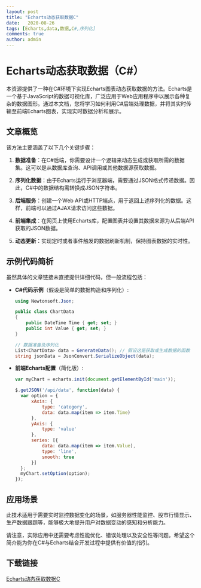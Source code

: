```yaml
---
layout: post
title: "Echarts动态获取数据C"
date:   2020-08-26
tags: [Echarts,data,数据,C#,序列化]
comments: true
author: admin
---
```

# Echarts动态获取数据（C#）

本资源提供了一种在C#环境下实现Echarts图表动态获取数据的方法。Echarts是一个基于JavaScript的数据可视化库，广泛应用于Web应用程序中以展示各种复杂的数据图形。通过本文档，您将学习如何利用C#后端处理数据，并将其实时传输至前端Echarts图表，实现实时数据分析和展示。

## 文章概览

该方法主要涵盖了以下几个关键步骤：

1. **数据准备**：在C#后端，你需要设计一个逻辑来动态生成或获取所需的数据集。这可以是从数据库查询、API调用或其他数据源获取数据。

2. **序列化数据**：由于Echarts运行于浏览器端，需要通过JSON格式传递数据。因此，C#中的数据结构需转换成JSON字符串。

3. **后端服务**：创建一个Web API或HTTP端点，用于返回上述序列化的数据。这样，前端可以通过AJAX请求访问这些数据。

4. **前端集成**：在网页上使用Echarts库，配置图表并设置其数据来源为从后端API获取的JSON数据。

5. **动态更新**：实现定时或者事件触发的数据刷新机制，保持图表数据的实时性。

## 示例代码简析

虽然具体的文章链接未直接提供详细代码，但一般流程包括：

- **C#代码示例**（假设是简单的数据构造和序列化）:
  ```csharp
  using Newtonsoft.Json;
  
  public class ChartData
  {
      public DateTime Time { get; set; }
      public int Value { get; set; }
  }

  // 数据准备及序列化
  List<ChartData> data = GenerateData(); // 假设这是获取或生成数据的函数
  string jsonData = JsonConvert.SerializeObject(data);
  ```

- **前端Echarts配置**（简化版）:
  ```javascript
  var myChart = echarts.init(document.getElementById('main'));

  $.getJSON('/api/data', function(data) {
    var option = {
        xAxis: {
            type: 'category',
            data: data.map(item => item.Time)
        },
        yAxis: {
            type: 'value'
        },
        series: [{
            data: data.map(item => item.Value),
            type: 'line',
            smooth: true
        }]
    };
    myChart.setOption(option);
  });
  ```

## 应用场景

此技术适用于需要实时监控数据变化的场景，如服务器性能监控、股市行情显示、生产数据跟踪等，能够极大地提升用户对数据变动的感知和分析能力。

请注意，实际应用中还需要考虑性能优化、错误处理以及安全性等问题。希望这个简介能为你在C#与Echarts结合开发过程中提供有价值的指引。

## 下载链接

[Echarts动态获取数据C](https://pan.quark.cn/s/8e4373edff75)